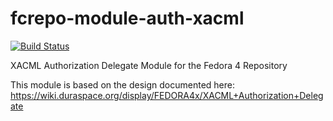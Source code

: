 fcrepo-module-auth-xacml
========================

[![Build Status](https://travis-ci.org/fcrepo4-exts/fcrepo-module-auth-xacml.png?branch=master)](https://travis-ci.org/fcrepo4-exts/fcrepo-module-auth-xacml)

XACML Authorization Delegate Module for the Fedora 4 Repository

This module is based on the design documented here:
https://wiki.duraspace.org/display/FEDORA4x/XACML+Authorization+Delegate
